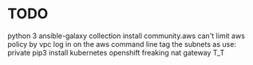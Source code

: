 # TODO
python 3
ansible-galaxy collection install community.aws
can't limit aws policy by vpc
log in on the aws command line
tag the subnets as use: private
pip3 install kubernetes openshift
freaking nat gateway T_T